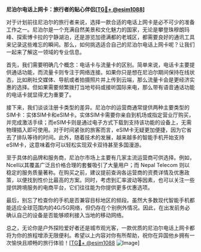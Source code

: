 **尼泊尔电话上网卡：旅行者的贴心伴侣[[TG💪+ @esim1088](https://t.me/s/esim1088)]**

对于计划前往尼泊尔的旅行者来说，选择一款合适的电话上网卡是必不可少的准备工作之一。尼泊尔是一个充满自然美景和文化魅力的国家，无论是攀登珠穆朗玛峰、探索博卡拉的宁静湖泊，还是游览加德满都的老城区，都需要良好的通讯工具来记录这些难忘的瞬间。那么，如何挑选适合自己的尼泊尔电话上网卡呢？让我们一起来了解这一领域的专业信息。

首先，我们需要明确几个概念：电话卡与流量卡的区别。简单来说，电话卡主要提供通话功能，而流量卡则专注于网络连接。如果你只是想在尼泊尔期间保持在线状态，比如刷社交媒体、导航或者拍摄照片并上传到云端，那么流量卡会是更经济实惠的选择。但如果需要频繁拨打当地号码或接听国际来电，那么带有语音通话功能的电话卡就显得尤为重要了。

接下来，我们谈谈注册卡类型的差异。尼泊尔的运营商通常提供两种主要类型的SIM卡：实体SIM卡和eSIM卡。实体SIM卡需要你亲自到机场或指定营业厅购买，并完成激活手续；而eSIM卡则是通过电子方式下载到支持该功能的设备上，无需物理插入即可使用。对于时间紧张的旅客而言，eSIM卡无疑更加便捷，因为它省去了排队等待的时间。此外，随着技术的发展，越来越多的智能手机开始支持eSIM卡，这意味着你可以轻松实现双卡双待甚至多国漫游。

至于具体的品牌和服务商，尼泊尔市场上主要有几家主流运营商可供选择。例如，Ncell以其覆盖广泛且价格合理的套餐吸引了大量用户；而 Nepal Telecom 则以稳定的服务质量著称。在购买之前，建议提前查询各运营商的资费详情及优惠政策，以便找到性价比最高的方案。同时，考虑到汇率波动等因素，也可以关注一些提供跨境服务的电商平台，它们往往能为你提供更多优惠选项。

最后，别忘了检查你的手机是否兼容目标地区的频段。虽然大多数现代智能手机都能适应全球范围内的4G/5G网络，但仍存在个别例外情况。因此，在出发前务必确认自己的设备是否能够顺利接入当地的移动网络。

总之，无论你是户外探险爱好者还是城市观光客，一款优质的尼泊尔电话上网卡都将为你的旅程增添无限便利。希望以上内容对你有所帮助，祝你在异国他乡拥有一次愉快且顺畅的旅行体验！[[TG💪+ @esim1088](https://t.me/s/esim1088) ![Image](https://i.postimg.cc/4NQfJmqS/Snipaste-2025-05-13-00-14-12.png)]